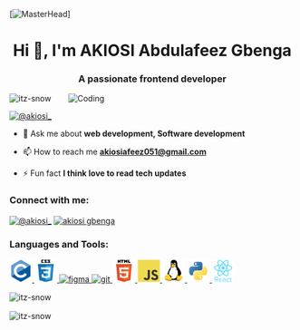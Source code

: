 [![MasterHead](https://img.lovepik.com/background/20211021/small/lovepik-science-and-technology-background-banner-image_500541381.jpg)]
<h1 align="center">Hi 👋, I'm AKIOSI Abdulafeez Gbenga</h1>
<h3 align="center">A passionate frontend developer</h3>
<img align="right" alt="Coding" width="400" src="https://media2.giphy.com/media/qgQUggAC3Pfv687qPC/giphy.gif">

<p align="left"> <img src="https://komarev.com/ghpvc/?username=itz-snow&label=Profile%20views&color=0e75b6&style=flat" alt="itz-snow" /> </p>

<p align="left"> <a href="https://twitter.com/@akiosi_" target="blank"><img src="https://img.shields.io/twitter/follow/@akiosi_?logo=twitter&style=for-the-badge" alt="@akiosi_" /></a> </p>

- 💬 Ask me about **web development, Software development**

- 📫 How to reach me **akiosiafeez051@gmail.com**

- ⚡ Fun fact **I think love to read tech updates**

<h3 align="left">Connect with me:</h3>
<p align="left">
<a href="https://twitter.com/@akiosi_" target="blank"><img align="center" src="https://raw.githubusercontent.com/rahuldkjain/github-profile-readme-generator/master/src/images/icons/Social/twitter.svg" alt="@akiosi_" height="30" width="40" /></a>
<a href="https://linkedin.com/in/akiosi gbenga" target="blank"><img align="center" src="https://raw.githubusercontent.com/rahuldkjain/github-profile-readme-generator/master/src/images/icons/Social/linked-in-alt.svg" alt="akiosi gbenga" height="30" width="40" /></a>
</p>

<h3 align="left">Languages and Tools:</h3>
<p align="left"> <a href="https://www.cprogramming.com/" target="_blank" rel="noreferrer"> <img src="https://raw.githubusercontent.com/devicons/devicon/master/icons/c/c-original.svg" alt="c" width="40" height="40"/> </a> <a href="https://www.w3schools.com/css/" target="_blank" rel="noreferrer"> <img src="https://raw.githubusercontent.com/devicons/devicon/master/icons/css3/css3-original-wordmark.svg" alt="css3" width="40" height="40"/> </a> <a href="https://www.figma.com/" target="_blank" rel="noreferrer"> <img src="https://www.vectorlogo.zone/logos/figma/figma-icon.svg" alt="figma" width="40" height="40"/> </a> <a href="https://git-scm.com/" target="_blank" rel="noreferrer"> <img src="https://www.vectorlogo.zone/logos/git-scm/git-scm-icon.svg" alt="git" width="40" height="40"/> </a> <a href="https://www.w3.org/html/" target="_blank" rel="noreferrer"> <img src="https://raw.githubusercontent.com/devicons/devicon/master/icons/html5/html5-original-wordmark.svg" alt="html5" width="40" height="40"/> </a> <a href="https://developer.mozilla.org/en-US/docs/Web/JavaScript" target="_blank" rel="noreferrer"> <img src="https://raw.githubusercontent.com/devicons/devicon/master/icons/javascript/javascript-original.svg" alt="javascript" width="40" height="40"/> </a> <a href="https://www.linux.org/" target="_blank" rel="noreferrer"> <img src="https://raw.githubusercontent.com/devicons/devicon/master/icons/linux/linux-original.svg" alt="linux" width="40" height="40"/> </a> <a href="https://www.python.org" target="_blank" rel="noreferrer"> <img src="https://raw.githubusercontent.com/devicons/devicon/master/icons/python/python-original.svg" alt="python" width="40" height="40"/> </a> <a href="https://reactjs.org/" target="_blank" rel="noreferrer"> <img src="https://raw.githubusercontent.com/devicons/devicon/master/icons/react/react-original-wordmark.svg" alt="react" width="40" height="40"/> </a> </p>

<p><img align="center" src="https://github-readme-stats.vercel.app/api/top-langs?username=itz-snow&show_icons=true&locale=en&layout=compact" alt="itz-snow" /></p>

<p><img align="center" src="https://github-readme-streak-stats.herokuapp.com/?user=itz-snow&" alt="itz-snow" /></p>
